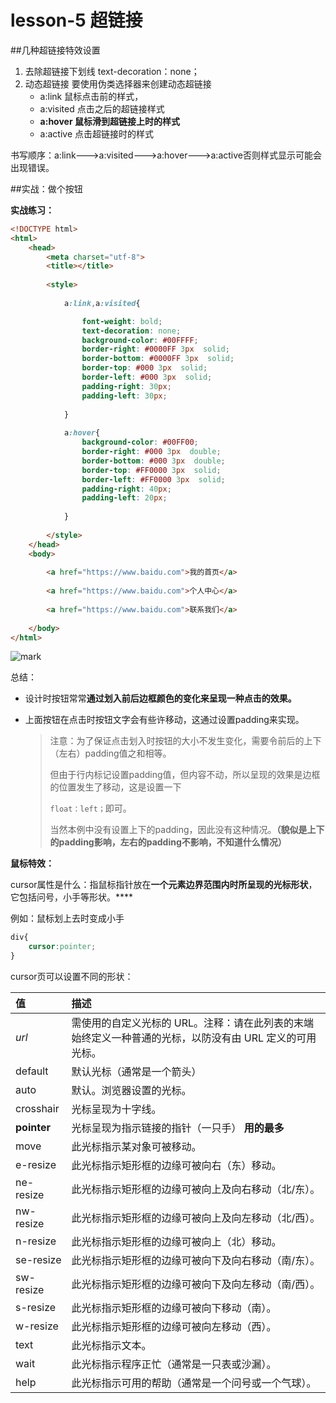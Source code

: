 # lesson-5 超链接

##几种超链接特效设置

1. 去除超链接下划线
   text-decoration：none；
2. 动态超链接
   要使用伪类选择器来创建动态超链接
   - a:link    鼠标点击前的样式，
   - a:visited  点击之后的超链接样式
   - **a:hover   鼠标滑到超链接上时的样式**
   - a:active   点击超链接时的样式

书写顺序：a:link--->a:visited--->a:hover--->a:active否则样式显示可能会出现错误。

##实战：做个按钮

**实战练习：**

```html
<!DOCTYPE html>
<html>
	<head>
		<meta charset="utf-8">
		<title></title>
		
		<style>
			
			a:link,a:visited{

				font-weight: bold;
				text-decoration: none;
				background-color: #00FFFF;
				border-right: #0000FF 3px  solid;
				border-bottom: #0000FF 3px  solid;
				border-top: #000 3px  solid;
				border-left: #000 3px  solid;
				padding-right: 30px;
				padding-left: 30px;
				
			}
		
			a:hover{
				background-color: #00FF00;
				border-right: #000 3px  double;
				border-bottom: #000 3px  double;
				border-top: #FF0000 3px  solid;
				border-left: #FF0000 3px  solid;
				padding-right: 40px;
				padding-left: 20px;
				
			}
			
		</style>
	</head>
	<body>
		
		<a href="https://www.baidu.com">我的首页</a>
		
		<a href="https://www.baidu.com">个人中心</a>
		
		<a href="https://www.baidu.com">联系我们</a>
		
	</body>
</html>

```

![mark](http://qiniu.wind-zhou.com/blog/201113/fKI9aciJ3A.png?imageslim)

总结：

- 设计时按钮常常**通过划入前后边框颜色的变化来呈现一种点击的效果。**

- 上面按钮在点击时按钮文字会有些许移动，这通过设置padding来实现。

  >注意：为了保证点击划入时按钮的大小不发生变化，需要令前后的上下（左右）padding值之和相等。
  >
  >但由于行内标记设置padding值，但内容不动，所以呈现的效果是边框的位置发生了移动，这是设置一下
  >
  >`float：left；`即可。
  >
  >当然本例中没有设置上下的padding，因此没有这种情况。**（貌似是上下的padding影响，左右的padding不影响，不知道什么情况）**
  >



**鼠标特效：**

cursor属性是什么：指鼠标指针放在**一个元素边界范围内时所呈现的光标形状**，它包括问号，小手等形状。****

例如：鼠标划上去时变成小手

```css
div{
    cursor:pointer;
}
```



cursor页可以设置不同的形状：

| 值          | 描述                                                         |
| :---------- | :----------------------------------------------------------- |
| *url*       | 需使用的自定义光标的 URL。注释：请在此列表的末端始终定义一种普通的光标，以防没有由 URL 定义的可用光标。 |
| default     | 默认光标（通常是一个箭头）                                   |
| auto        | 默认。浏览器设置的光标。                                     |
| crosshair   | 光标呈现为十字线。                                           |
| **pointer** | 光标呈现为指示链接的指针（一只手） **用的最多**              |
| move        | 此光标指示某对象可被移动。                                   |
| e-resize    | 此光标指示矩形框的边缘可被向右（东）移动。                   |
| ne-resize   | 此光标指示矩形框的边缘可被向上及向右移动（北/东）。          |
| nw-resize   | 此光标指示矩形框的边缘可被向上及向左移动（北/西）。          |
| n-resize    | 此光标指示矩形框的边缘可被向上（北）移动。                   |
| se-resize   | 此光标指示矩形框的边缘可被向下及向右移动（南/东）。          |
| sw-resize   | 此光标指示矩形框的边缘可被向下及向左移动（南/西）。          |
| s-resize    | 此光标指示矩形框的边缘可被向下移动（南）。                   |
| w-resize    | 此光标指示矩形框的边缘可被向左移动（西）。                   |
| text        | 此光标指示文本。                                             |
| wait        | 此光标指示程序正忙（通常是一只表或沙漏）。                   |
| help        | 此光标指示可用的帮助（通常是一个问号或一个气球）。           |



